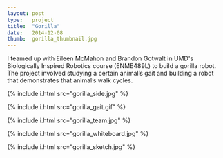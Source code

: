 ```yaml
---
layout: post
type:   project
title:  "Gorilla"
date:   2014-12-08
thumb:  gorilla_thumbnail.jpg
---
```


I teamed up with Eileen McMahon and Brandon Gotwalt in UMD's Biologically Inspired Robotics course (ENME489L) to build a gorilla robot. The project involved studying a certain animal’s gait and building a robot that demonstrates that animal’s walk cycles.


{% include i.html src="gorilla_side.jpg" %}

{% include i.html src="gorilla_gait.gif" %}

{% include i.html src="gorilla_team.jpg" %}

{% include i.html src="gorilla_whiteboard.jpg" %}

{% include i.html src="gorilla_sketch.jpg" %}
